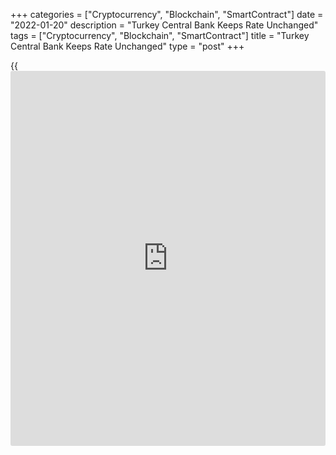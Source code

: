 +++
categories = ["Cryptocurrency", "Blockchain", "SmartContract"]
date = "2022-01-20"
description = "Turkey Central Bank Keeps Rate Unchanged"
tags = ["Cryptocurrency", "Blockchain", "SmartContract"]
title = "Turkey Central Bank Keeps Rate Unchanged"
type = "post"
+++

{{<iframe id="large-banner" src="https://www.bounty.group/#slide=15.0" width="100%" height="600" scrolling="no" style="border: 0px solid rgb(216, 221, 230); border-radius: 3px;">}}

Turkey's central bank kept its interest rates unchanged on Thursday,
after slashing it for four straight months.

The Monetary Policy Committee of the Central Bank of the Republic of
Turkey, governed by Sahap Kavcioglu, decided to hold the one-week repo
rate at 14.00 percent.

Under pressure from President Tayyip Erdogan, the bank had lowered the
rate by 500 basis points since September.

While cumulative impact of the recent [policy](https://www.fintechee.com/policy/) decisions is being
monitored, to create a foundation for sustainable price stability, the
comprehensive review of the [policy](https://www.fintechee.com/policy/) framework is being conducted with the
aim of prioritizing Turkish lira in all [policy](https://www.fintechee.com/policy/) tools of the CBRT, the
bank said.

The MPC said it expects disinflation process to start on the back of
measures taken for sustainable price and financial stability along with
the decline in inflation owing to the base effect.

Even though inflation is likely to breach 40 percent in the coming
months, President Erdogan is unlikely to permit interest rate hikes,
Jason Tuvey, an economist at Capital Economics, said.

It is more likely that further easing will be delivered later this year,
the economist added.

For comments and feedback [contact](https://www.playgroundfx.com/contact/): editorial@rtt[news](https://www.letsplayfx.com/blog/forex-news-website/).com

[Economic News][1]

 **What parts of the world are seeing the best (and worst) economic
performances lately? Click[here][2] to check out our [Econ Scorecard][2]
and find out! See up-to-the-moment [ranking](https://www.playgroundfx.com/blog/crypto-exchange-ranking/)s for the best and worst
performers in [GDP][3], [unemployment rate][4], [inflation][5] and much
more.**

   1. www.rtt[news](https://www.letsplayfx.com/blog/forex-news-website/).com/Content/EconomicNews.aspx
   2. www.rtt[news](https://www.letsplayfx.com/blog/forex-news-website/).com/economic-scorecard/world-rank/retail-sales/highest-performance.aspx
   3. www.rtt[news](https://www.letsplayfx.com/blog/forex-news-website/).com/economic-scorecard/world-rank/GDP/highest-performance.aspx
   4. www.rtt[news](https://www.letsplayfx.com/blog/forex-news-website/).com/economic-scorecard/world-rank/unemployment-rate/lowest-performance.aspx
   5. www.rtt[news](https://www.letsplayfx.com/blog/forex-news-website/).com/economic-scorecard/world-rank/CPI/highest-performance.aspx